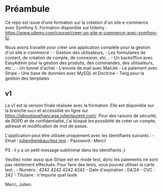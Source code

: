 # Préambule #

Ce repo est issue d'une formation sur la création d'un site e-commerce avec Symfony 5.
Formation disponible sur Udemy : <https://www.udemy.com/course/creer-un-site-e-commerce-avec-symfony-5/>.

Nous avons travaillé pour créer une application complète pour la gestion d'un site e-commerce : 
    - Gestion des utilisateurs,
    - Les formulaires de contact, de création de compte, de connexion, etc...
    - Un backoffice avec EasyAdmin pour la gestion des produits, des commandes, des utilisateurs, etc...
    - Un tunnel d'achat
    - L'envoie de mail avec MailJet
    - Le paiement avec Stripe
    - Une base de données avec MySQL et Doctrine
    - Twig pour la gestion des templates

## v1 ##

La v1 est la version finale réalisée avec la formation. Elle est disponible sur la branche `main` et accessible en ligne sur <https://laboutiquefrancaise.julienlaurent.com/>.
Pour des raisons de sécurité, de RGPD et de confidentialité, j'ai bloqué les possiblité de créer un compte, adresse et modification de mot de passe.

L'application peut être utilisée uniquement avec les identifiants suivants :
    - Email : julien@embauchez.moi
    - Password : Merci!

PS : il y a un petit message subliminal dans les identifiants ;)

Veuillez noter aussi que Stripe est en mode test, donc les paiements ne sont pas réellement effectués. Pour faire des tests, vous pouvez utiliser la carte test :
    - Numéro : 4242 4242 4242 4242
    - Date d'expiration : 04/24
    - CVC : 242
    - Titulaire : n'importe quel texte

Merci,
Julien.